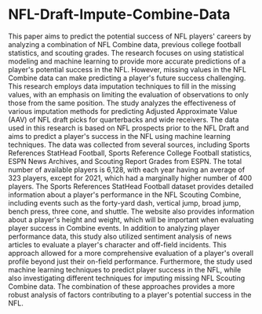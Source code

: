 # NFL-Draft-Impute-Combine-Data

This paper aims to predict the potential success of NFL players' careers by analyzing a combination of NFL Combine data, previous college football statistics, and scouting grades. The research focuses on using statistical modeling and machine learning to provide more accurate predictions of a player's potential success in the NFL. However, missing values in the NFL Combine data can make predicting a player's future success challenging. This research employs data imputation techniques to fill in the missing values, with an emphasis on limiting the evaluation of observations to only those from the same position. The study analyzes the effectiveness of various imputation methods for predicting Adjusted Approximate Value (AAV) of NFL draft picks for quarterbacks and wide receivers. The data used in this research is based on NFL prospects prior to the NFL Draft and aims to predict a player's success in the NFL using machine learning techniques. The data was collected from several sources, including Sports References StatHead Football, Sports Reference College Football statistics, ESPN News Archives, and Scouting Report Grades from ESPN. The total number of available players is 6,128, with each year having an average of 323 players, except for 2021, which had a marginally higher number of 400 players. The Sports References StatHead Football dataset provides detailed information about a player's performance in the NFL Scouting Combine, including events such as the forty-yard dash, vertical jump, broad jump, bench press, three cone, and shuttle. The website also provides information about a player's height and weight, which will be important when evaluating player success in Combine events. In addition to analyzing player performance data, this study also utilized sentiment analysis of news articles to evaluate a player's character and off-field incidents. This approach allowed for a more comprehensive evaluation of a player's overall profile beyond just their on-field performance. Furthermore, the study used machine learning techniques to predict player success in the NFL, while also investigating different techniques for imputing missing NFL Scouting Combine data. The combination of these approaches provides a more robust analysis of factors contributing to a player's potential success in the NFL.
